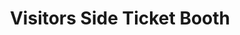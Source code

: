 ---
title: "Visitors Side Ticket Booth"
url: /corpus-christi/visitors-side-ticket-booth/
shop: ticket
---